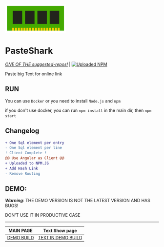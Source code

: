 <img src="https://raw.githubusercontent.com/Sharkbyteprojects/SharkMon/master/static/icons/ram.svg" width="200">

# PasteShark
[*ONE OF THE suggested-repos!*](https://sharkbyteprojects.github.io/suggested-repos/) | [<img src="https://static.npmjs.com/7a7ffabbd910fc60161bc04f2cee4160.png" height="30" alt="Uploaded"> NPM](https://www.npmjs.com/package/mysqlpastesh)

Paste big Text for online link

## RUN
You can use `Docker` or you need to install `Node.js` and `npm`

if you don't use docker, you can run `npm install` in the main dir, then `npm start`

## Changelog
```diff
+ One Sql element per entry
- One Sql element per line
! Client Complete !
@@ Use Angular as Client @@
+ Uploaded to NPM.JS
+ Add Hash Link
- Remove Routing
```

## DEMO:
***Warning***: THE DEMO VERSION IS NOT THE LATEST VERSION AND HAS BUGS!

DON'T USE IT IN PRODUCTIVE CASE

---

MAIN PAGE									| Text Show page
------------------------------------------- | --------------------------------------------------------------------------
[DEMO BUILD](https://pasteshark.glitch.me/)	| [TEXT IN DEMO BUILD](https://pasteshark.glitch.me#ecc84ac050b4001cf143eb1fc99efe9c)


